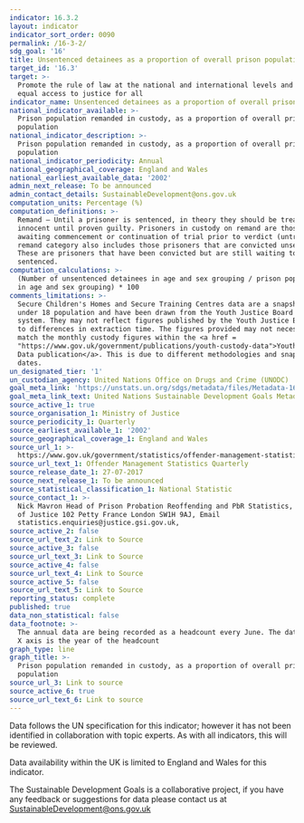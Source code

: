 ```yaml
---
indicator: 16.3.2
layout: indicator
indicator_sort_order: 0090
permalink: /16-3-2/
sdg_goal: '16'
title: Unsentenced detainees as a proportion of overall prison population
target_id: '16.3'
target: >-
  Promote the rule of law at the national and international levels and ensure
  equal access to justice for all
indicator_name: Unsentenced detainees as a proportion of overall prison population
national_indicator_available: >-
  Prison population remanded in custody, as a proportion of overall prison
  population
national_indicator_description: >-
  Prison population remanded in custody, as a proportion of overall prison
  population
national_indicator_periodicity: Annual
national_geographical_coverage: England and Wales
national_earliest_available_data: '2002'
admin_next_release: To be announced
admin_contact_details: SustainableDevelopment@ons.gov.uk
computation_units: Percentage (%)
computation_definitions: >-
  Remand – Until a prisoner is sentenced, in theory they should be treated as
  innocent until proven guilty. Prisoners in custody on remand are those
  awaiting commencement or continuation of trial prior to verdict (untried). The
  remand category also includes those prisoners that are convicted unsentenced.
  These are prisoners that have been convicted but are still waiting to be
  sentenced.
computation_calculations: >-
  (Number of unsentenced detainees in age and sex grouping / prison population
  in age and sex grouping) * 100
comments_limitations: >-
  Secure Children's Homes and Secure Training Centres data are a snapshot of the
  under 18 population and have been drawn from the Youth Justice Board's eAsset
  system. They may not reflect figures published by the Youth Justice Board due
  to differences in extraction time. The figures provided may not necessarily
  match the monthly custody figures within the <a href =
  "https://www.gov.uk/government/publications/youth-custody-data">Youth Custody
  Data publication</a>. This is due to different methodologies and snapshot
  dates.
un_designated_tier: '1'
un_custodian_agency: United Nations Office on Drugs and Crime (UNODC)
goal_meta_link: 'https://unstats.un.org/sdgs/metadata/files/Metadata-16-03-02.pdf'
goal_meta_link_text: United Nations Sustainable Development Goals Metadata (PDF 209 KB)
source_active_1: true
source_organisation_1: Ministry of Justice
source_periodicity_1: Quarterly
source_earliest_available_1: '2002'
source_geographical_coverage_1: England and Wales
source_url_1: >-
  https://www.gov.uk/government/statistics/offender-management-statistics-quarterly-january-to-march-2017
source_url_text_1: Offender Management Statistics Quarterly
source_release_date_1: 27-07-2017
source_next_release_1: To be announced
source_statistical_classification_1: National Statistic
source_contact_1: >-
  Nick Mavron Head of Prison Probation Reoffending and PbR Statistics, Ministry
  of Justice 102 Petty France London SW1H 9AJ, Email
  statistics.enquiries@justice.gsi.gov.uk, 
source_active_2: false
source_url_text_2: Link to Source
source_active_3: false
source_url_text_3: Link to Source
source_active_4: false
source_url_text_4: Link to Source
source_active_5: false
source_url_text_5: Link to Source
reporting_status: complete
published: true
data_non_statistical: false
data_footnote: >-
  The annual data are being recorded as a headcount every June. The date on the
  X axis is the year of the headcount
graph_type: line
graph_title: >-
  Prison population remanded in custody, as a proportion of overall prison
  population
source_url_3: Link to source
source_active_6: true
source_url_text_6: Link to source
---
```

Data follows the UN specification for this indicator; however it has not been identified in collaboration with topic experts. As with all indicators, this will be reviewed.
  
Data availability within the UK is limited to England and Wales for this indicator.
  
The Sustainable Development Goals is a collaborative project, if you have any feedback or suggestions for data please contact us at <SustainableDevelopment@ons.gov.uk>

